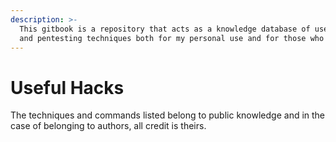 ```yaml
---
description: >-
  This gitbook is a repository that acts as a knowledge database of useful hacks
  and pentesting techniques both for my personal use and for those who need it.
---
```


# Useful Hacks

The techniques and commands listed belong to public knowledge and in the case of belonging to authors, all credit is theirs.
